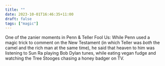 ```yaml
---
title: ""
date: 2023-10-01T16:46:35+11:00
draft: false
tags: ["magic"]
---
```

One of the zanier moments in Penn & Teller Fool Us: While Penn used a magic trick to comment on the New Testament (in which Teller was _both_ the camel and the rich man at the same time), he said that heaven to him was listening to Sun Ra playing Bob Dylan tunes, while eating vegan fudge and watching the Tree Stooges chasing a honey badger on TV. 
